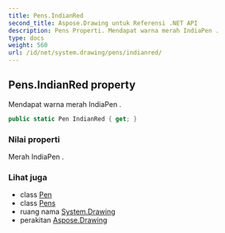 ```yaml
---
title: Pens.IndianRed
second_title: Aspose.Drawing untuk Referensi .NET API
description: Pens Properti. Mendapat warna merah IndiaPen .
type: docs
weight: 560
url: /id/net/system.drawing/pens/indianred/
---
```

## Pens.IndianRed property

Mendapat warna merah IndiaPen .

```csharp
public static Pen IndianRed { get; }
```

### Nilai properti

Merah IndiaPen .

### Lihat juga

* class [Pen](../../pen/)
* class [Pens](../)
* ruang nama [System.Drawing](../../pens/)
* perakitan [Aspose.Drawing](../../../)


